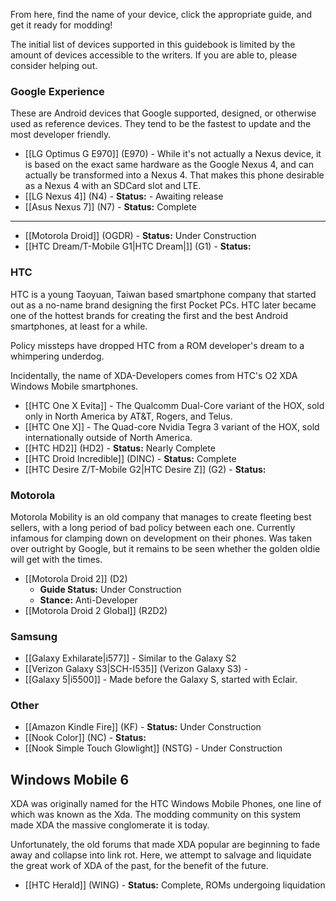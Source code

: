 From here, find the name of your device, click the appropriate guide, and get it ready for modding!

The initial list of devices supported in this guidebook is limited by the amount of devices accessible to the writers. If you are able to, please consider helping out.

### Google Experience

These are Android devices that Google supported, designed, or otherwise used as reference devices. They tend to be the fastest to update and the most developer friendly.

* [[LG Optimus G E970]] (E970) - While it's not actually a Nexus device, it is based on the exact same hardware as the Google Nexus 4, and can actually be transformed into a Nexus 4. That makes this phone desirable as a Nexus 4 with an SDCard slot and LTE.
* [[LG Nexus 4]] (N4) - **Status:** - Awaiting release
* [[Asus Nexus 7]] (N7) - **Status:** Complete

---

* [[Motorola Droid]] (OGDR) - **Status:** Under Construction
* [[HTC Dream/T-Mobile G1|HTC Dream|]] (G1) - **Status:**

### HTC

HTC is a young Taoyuan, Taiwan based smartphone company that started out as a no-name brand designing the first Pocket PCs. HTC later became one of the hottest brands for creating the first and the best Android smartphones, at least for a while.

Policy missteps have dropped HTC from a ROM developer's dream to a whimpering underdog.

Incidentally, the name of XDA-Developers comes from HTC's O2 XDA Windows Mobile smartphones.

* [[HTC One X Evita]] - The Qualcomm Dual-Core variant of the HOX, sold only in North America by AT&T, Rogers, and Telus. 
* [[HTC One X]] - The Quad-core Nvidia Tegra 3 variant of the HOX, sold internationally outside of North America.
* [[HTC HD2]] (HD2) - **Status:** Nearly Complete
* [[HTC Droid Incredible]] (DINC) - **Status:** Complete
* [[HTC Desire Z/T-Mobile G2|HTC Desire Z]] (G2) - **Status:**

### Motorola

Motorola Mobility is an old company that manages to create fleeting best sellers, with a long period of bad policy between each one. Currently infamous for clamping down on development on their phones. Was taken over outright by Google, but it remains to be seen whether the golden oldie will get with the times.

* [[Motorola Droid 2]] (D2)
  - **Guide Status:** Under Construction
  - **Stance:** Anti-Developer
* [[Motorola Droid 2 Global]] (R2D2)
  
### Samsung

* [[Galaxy Exhilarate|i577]] - Similar to the Galaxy S2
* [[Verizon Galaxy S3|SCH-I535]] (Verizon Galaxy S3) -
* [[Galaxy 5|i5500]] - Made before the Galaxy S, started with Eclair.

### Other

* [[Amazon Kindle Fire]] (KF) - **Status:** Under Construction
* [[Nook Color]] (NC) - **Status:**
* [[Nook Simple Touch Glowlight]] (NSTG) - Under Construction
## Windows Mobile 6

XDA was originally named for the HTC Windows Mobile Phones, one line of which was known as the Xda. The modding community on this system made XDA the massive conglomerate it is today.

Unfortunately, the old forums that made XDA popular are beginning to fade away and collapse into link rot. Here, we attempt to salvage and liquidate the great work of XDA of the past, for the benefit of the future.

* [[HTC Herald]] (WING) - **Status:** Complete, ROMs undergoing liquidation